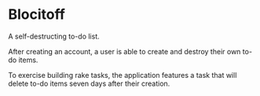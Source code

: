 # Blocitoff
A self-destructing to-do list.

After creating an account, a user is able to create and destroy their own to-do items.

To exercise building rake tasks, the application features a task that will delete to-do items seven days after their creation.
